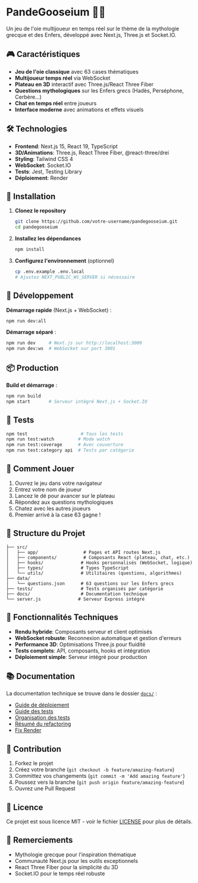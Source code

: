 # PandeGooseium 🦢🎲

Un jeu de l'oie multijoueur en temps réel sur le thème de la mythologie grecque et des Enfers, développé avec Next.js, Three.js et Socket.IO.

## 🎮 Caractéristiques

- **Jeu de l'oie classique** avec 63 cases thématiques
- **Multijoueur temps réel** via WebSocket
- **Plateau en 3D** interactif avec Three.js/React Three Fiber
- **Questions mythologiques** sur les Enfers grecs (Hadès, Perséphone, Cerbère...)
- **Chat en temps réel** entre joueurs
- **Interface moderne** avec animations et effets visuels

## 🛠️ Technologies

- **Frontend**: Next.js 15, React 19, TypeScript
- **3D/Animations**: Three.js, React Three Fiber, @react-three/drei
- **Styling**: Tailwind CSS 4
- **WebSocket**: Socket.IO
- **Tests**: Jest, Testing Library
- **Déploiement**: Render

## 🚀 Installation

1. **Clonez le repository**
   ```bash
   git clone https://github.com/votre-username/pandegooseium.git
   cd pandegooseium
   ```

2. **Installez les dépendances**
   ```bash
   npm install
   ```

3. **Configurez l'environnement** (optionnel)
   ```bash
   cp .env.example .env.local
   # Ajustez NEXT_PUBLIC_WS_SERVER si nécessaire
   ```

## 🎯 Développement

**Démarrage rapide** (Next.js + WebSocket) :
```bash
npm run dev:all
```

**Démarrage séparé** :
```bash
npm run dev     # Next.js sur http://localhost:3000
npm run dev:ws  # WebSocket sur port 3001
```

## 📦 Production

**Build et démarrage** :
```bash
npm run build
npm start       # Serveur intégré Next.js + Socket.IO
```

## 🧪 Tests

```bash
npm test                    # Tous les tests
npm run test:watch         # Mode watch
npm run test:coverage      # Avec couverture
npm run test:category api  # Tests par catégorie
```

## 🎲 Comment Jouer

1. Ouvrez le jeu dans votre navigateur
2. Entrez votre nom de joueur
3. Lancez le dé pour avancer sur le plateau
4. Répondez aux questions mythologiques
5. Chatez avec les autres joueurs
6. Premier arrivé à la case 63 gagne !

## 📁 Structure du Projet

```
├── src/
│   ├── app/                 # Pages et API routes Next.js
│   ├── components/          # Composants React (plateau, chat, etc.)
│   ├── hooks/              # Hooks personnalisés (WebSocket, logique)
│   ├── types/              # Types TypeScript
│   └── utils/              # Utilitaires (questions, algorithmes)
├── data/
│   └── questions.json      # 63 questions sur les Enfers grecs
├── tests/                  # Tests organisés par catégorie
├── docs/                   # Documentation technique
└── server.js              # Serveur Express intégré
```

## 🌟 Fonctionnalités Techniques

- **Rendu hybride**: Composants serveur et client optimisés
- **WebSocket robuste**: Reconnexion automatique et gestion d'erreurs
- **Performance 3D**: Optimisations Three.js pour fluidité
- **Tests complets**: API, composants, hooks et intégration
- **Déploiement simple**: Serveur intégré pour production

## 📚 Documentation

La documentation technique se trouve dans le dossier [`docs/`](./docs/) :

- [Guide de déploiement](./docs/DEPLOYMENT_GUIDE.md)
- [Guide des tests](./docs/TESTING_VERIFICATION_GUIDE.md)
- [Organisation des tests](./docs/TESTS_ORGANIZATION_SUMMARY.md)
- [Résumé du refactoring](./docs/REFACTORING_SUMMARY.md)
- [Fix Render](./docs/RENDER_FIX_GUIDE.md)

## 🤝 Contribution

1. Forkez le projet
2. Créez votre branche (`git checkout -b feature/amazing-feature`)
3. Committez vos changements (`git commit -m 'Add amazing feature'`)
4. Poussez vers la branche (`git push origin feature/amazing-feature`)
5. Ouvrez une Pull Request

## 📄 Licence

Ce projet est sous licence MIT - voir le fichier [LICENSE](LICENSE) pour plus de détails.

## 🙏 Remerciements

- Mythologie grecque pour l'inspiration thématique
- Communauté Next.js pour les outils exceptionnels
- React Three Fiber pour la simplicité du 3D
- Socket.IO pour le temps réel robuste
